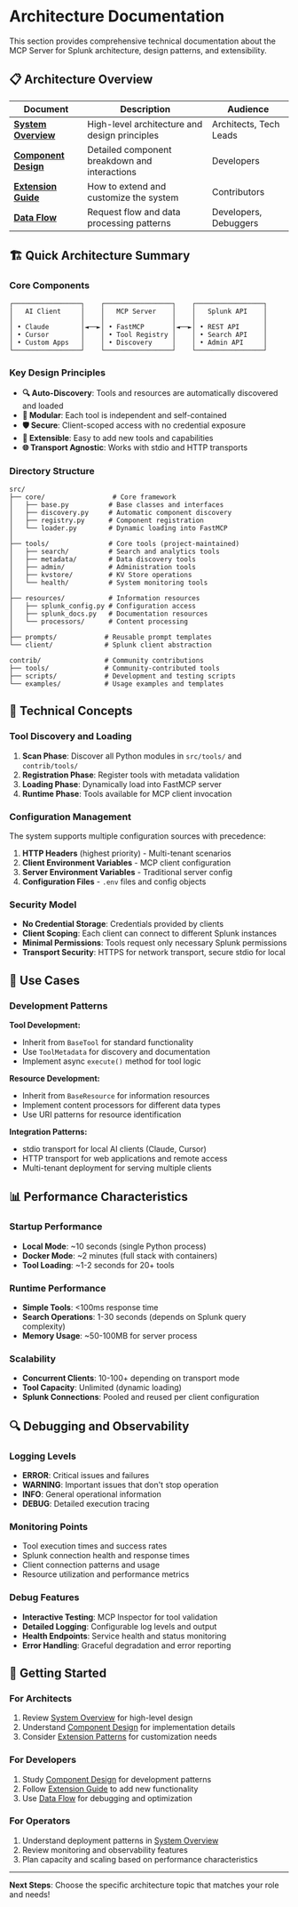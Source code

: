 # Architecture Documentation

This section provides comprehensive technical documentation about the MCP Server for Splunk architecture, design patterns, and extensibility.

## 📋 Architecture Overview

| Document | Description | Audience |
|----------|-------------|----------|
| **[System Overview](overview.md)** | High-level architecture and design principles | Architects, Tech Leads |
| **[Component Design](components.md)** | Detailed component breakdown and interactions | Developers |
| **[Extension Guide](extending.md)** | How to extend and customize the system | Contributors |
| **[Data Flow](data-flow.md)** | Request flow and data processing patterns | Developers, Debuggers |

## 🏗️ Quick Architecture Summary

### Core Components

```
┌─────────────────┐    ┌─────────────────┐    ┌─────────────────┐
│   AI Client     │    │   MCP Server    │    │   Splunk API    │
│                 │    │                 │    │                 │
│ • Claude        │◄──►│ • FastMCP       │◄──►│ • REST API      │
│ • Cursor        │    │ • Tool Registry │    │ • Search API    │
│ • Custom Apps   │    │ • Discovery     │    │ • Admin API     │
└─────────────────┘    └─────────────────┘    └─────────────────┘
```

### Key Design Principles

- **🔍 Auto-Discovery**: Tools and resources are automatically discovered and loaded
- **🔌 Modular**: Each tool is independent and self-contained
- **🛡️ Secure**: Client-scoped access with no credential exposure
- **🚀 Extensible**: Easy to add new tools and capabilities
- **🌐 Transport Agnostic**: Works with stdio and HTTP transports

### Directory Structure

```
src/
├── core/                 # Core framework
│   ├── base.py          # Base classes and interfaces
│   ├── discovery.py     # Automatic component discovery
│   ├── registry.py      # Component registration
│   └── loader.py        # Dynamic loading into FastMCP
│
├── tools/               # Core tools (project-maintained)
│   ├── search/          # Search and analytics tools
│   ├── metadata/        # Data discovery tools
│   ├── admin/           # Administration tools
│   ├── kvstore/         # KV Store operations
│   └── health/          # System monitoring tools
│
├── resources/           # Information resources
│   ├── splunk_config.py # Configuration access
│   ├── splunk_docs.py   # Documentation resources
│   └── processors/      # Content processing
│
├── prompts/            # Reusable prompt templates
└── client/             # Splunk client abstraction

contrib/                # Community contributions
├── tools/              # Community-contributed tools
├── scripts/            # Development and testing scripts
└── examples/           # Usage examples and templates
```

## 🔧 Technical Concepts

### Tool Discovery and Loading

1. **Scan Phase**: Discover all Python modules in `src/tools/` and `contrib/tools/`
2. **Registration Phase**: Register tools with metadata validation
3. **Loading Phase**: Dynamically load into FastMCP server
4. **Runtime Phase**: Tools available for MCP client invocation

### Configuration Management

The system supports multiple configuration sources with precedence:

1. **HTTP Headers** (highest priority) - Multi-tenant scenarios
2. **Client Environment Variables** - MCP client configuration  
3. **Server Environment Variables** - Traditional server config
4. **Configuration Files** - `.env` files and config objects

### Security Model

- **No Credential Storage**: Credentials provided by clients
- **Client Scoping**: Each client can connect to different Splunk instances
- **Minimal Permissions**: Tools request only necessary Splunk permissions
- **Transport Security**: HTTPS for network transport, secure stdio for local

## 🎯 Use Cases

### Development Patterns

**Tool Development:**
- Inherit from `BaseTool` for standard functionality
- Use `ToolMetadata` for discovery and documentation
- Implement async `execute()` method for tool logic

**Resource Development:**
- Inherit from `BaseResource` for information resources
- Implement content processors for different data types
- Use URI patterns for resource identification

**Integration Patterns:**
- stdio transport for local AI clients (Claude, Cursor)
- HTTP transport for web applications and remote access
- Multi-tenant deployment for serving multiple clients

## 📊 Performance Characteristics

### Startup Performance
- **Local Mode**: ~10 seconds (single Python process)
- **Docker Mode**: ~2 minutes (full stack with containers)
- **Tool Loading**: ~1-2 seconds for 20+ tools

### Runtime Performance
- **Simple Tools**: <100ms response time
- **Search Operations**: 1-30 seconds (depends on Splunk query complexity)
- **Memory Usage**: ~50-100MB for server process

### Scalability
- **Concurrent Clients**: 10-100+ depending on transport mode
- **Tool Capacity**: Unlimited (dynamic loading)
- **Splunk Connections**: Pooled and reused per client configuration

## 🔍 Debugging and Observability

### Logging Levels
- **ERROR**: Critical issues and failures
- **WARNING**: Important issues that don't stop operation
- **INFO**: General operational information
- **DEBUG**: Detailed execution tracing

### Monitoring Points
- Tool execution times and success rates
- Splunk connection health and response times
- Client connection patterns and usage
- Resource utilization and performance metrics

### Debug Features
- **Interactive Testing**: MCP Inspector for tool validation
- **Detailed Logging**: Configurable log levels and output
- **Health Endpoints**: Service health and status monitoring
- **Error Handling**: Graceful degradation and error reporting

## 🚀 Getting Started

### For Architects
1. Review [System Overview](overview.md) for high-level design
2. Understand [Component Design](components.md) for implementation details
3. Consider [Extension Patterns](extending.md) for customization needs

### For Developers
1. Study [Component Design](components.md) for development patterns
2. Follow [Extension Guide](extending.md) to add new functionality
3. Use [Data Flow](data-flow.md) for debugging and optimization

### For Operators
1. Understand deployment patterns in [System Overview](overview.md)
2. Review monitoring and observability features
3. Plan capacity and scaling based on performance characteristics

---

**Next Steps**: Choose the specific architecture topic that matches your role and needs! 